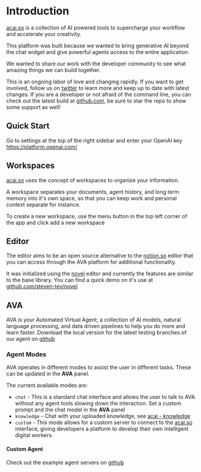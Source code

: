 # **Introduction**

[acai.so](http://acai.so) is a collection of AI powered tools to supercharge your workflow and accelerate your creativity.

This platform was built because we wanted to bring generative AI beyond the chat widget and give powerful agents access to the entire application.

We wanted to share our work with the developer community to see what amazing things we can build together.

This is an ongoing labor of love and changing rapidly. If you want to get involved, follow us on [twitter](https://twitter.com/AI_Citizen) to learn more and keep up to date with latest changes. If you are a developer or not afraid of the command line, you can check out the latest build at [github.com](http://github.com/artificialcitizens/acai.so), be sure to star the repo to show some support as well!

## **Quick Start**

Go to settings at the top of the right sidebar and enter your OpenAI key <https://platform.openai.com/>

## **Workspaces**

[acai.so](http://acai.so) uses the concept of workspaces to organize your information.

A workspace separates your documents, agent history, and long term memory into it's own space, so that you can keep work and personal context separate for instance.

To create a new workspace, use the menu button in the top left corner of the app and click add a new workspace

## **Editor**

The editor aims to be an open source alternative to the [notion.so](http://notion.so) editor that you can access through the AVA platform for additional functionality.

It was initialized using the [novel](http://novel.sh) editor and currently the features are similar to the base library. You can find a quick demo on it's use at [github.com/steven-tey/novel](https://github.com/steven-tey/novel#introduction)

## **AVA**

AVA is your Automated Virtual Agent; a collection of AI models, natural language processing, and data driven pipelines to help you do more and learn faster. Download the local version for the latest testing branches of our agent on [github](http://github.com/artificialcitizens/acai.so)

### **Agent Modes**

AVA operates in different modes to assist the user in different tasks. These can be updated in the **AVA** panel.

The current available modes are:

- `chat` - This is a standard chat interface and allows the user to talk to AVA without any agent tools slowing down the interaction. Set a custom prompt and the chat model in the **AVA** panel
- `knowledge` - Chat with your uploaded knowledge, see [acai - knowledge](/docs/documents/knowledge)
- `custom` - This mode allows for a custom server to connect to the [acai.so](http://acai.so) interface, giving developers a platform to develop their own intelligent digital workers.

#### **Custom Agent**

Check out the example agent servers on [github](http://github.com/artificialcitizens/acai.so/blob/main/examples/README.md)
